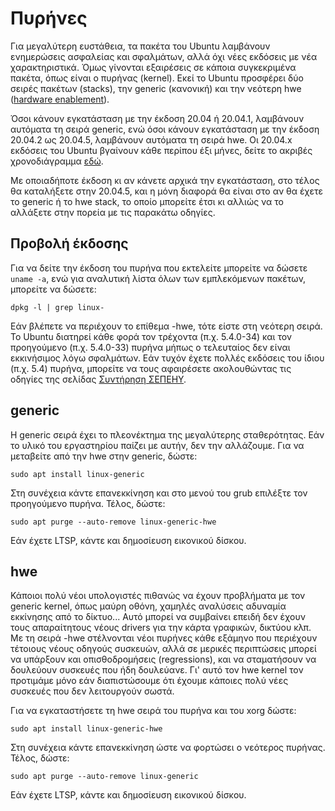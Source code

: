 # Πυρήνες

Για μεγαλύτερη ευστάθεια, τα πακέτα του Ubuntu λαμβάνουν ενημερώσεις ασφαλείας
και σφαλμάτων, αλλά όχι νέες εκδόσεις με νέα χαρακτηριστικά. Όμως γίνονται
εξαιρέσεις σε κάποια συγκεκριμένα πακέτα, όπως είναι ο πυρήνας (kernel). Εκεί
το Ubuntu προσφέρει δύο σειρές πακέτων (stacks), την generic (κανονική) και την
νεότερη hwe ([hardware
enablement](https://wiki.ubuntu.com/Kernel/LTSEnablementStack)).

Όσοι κάνουν εγκατάσταση με την έκδοση 20.04 ή 20.04.1, λαμβάνουν αυτόματα τη
σειρά generic, ενώ όσοι κάνουν εγκατάσταση με την έκδοση 20.04.2 ως 20.04.5,
λαμβάνουν αυτόματα τη σειρά hwe. Οι 20.04.x εκδόσεις του Ubuntu βγαίνουν κάθε
περίπου έξι μήνες, δείτε το ακριβές χρονοδιάγραμμα
[εδώ](https://wiki.ubuntu.com/FocalFossa/ReleaseSchedule).

Με οποιαδήποτε έκδοση κι αν κάνετε αρχικά την εγκατάσταση, στο τέλος θα
καταλήξετε στην 20.04.5, και η μόνη διαφορά θα είναι στο αν θα έχετε το generic
ή το hwe stack, το οποίο μπορείτε έτσι κι αλλιώς να το αλλάξετε στην πορεία με
τις παρακάτω οδηγίες.

## Προβολή έκδοσης

Για να δείτε την έκδοση του πυρήνα που εκτελείτε μπορείτε να δώσετε `uname
-a`, ενώ για αναλυτική λίστα όλων των εμπλεκόμενων πακέτων, μπορείτε να
δώσετε:

```shell
dpkg -l | grep linux-
```

Εάν βλέπετε να περιέχουν το επίθεμα -hwe, τότε είστε στη νεότερη σειρά. Το
Ubuntu διατηρεί κάθε φορά τον τρέχοντα (π.χ. 5.4.0-34) και τον προηγούμενο
(π.χ. 5.4.0-33) πυρήνα μήπως ο τελευταίος δεν είναι εκκινήσιμος λόγω σφαλμάτων.
Εάν τυχόν έχετε πολλές εκδόσεις του ίδιου (π.χ. 5.4) πυρήνα, μπορείτε να τους
αφαιρέσετε ακολουθώντας τις οδηγίες της σελίδας [Συντήρηση
ΣΕΠΕΗΥ](../sch-scripts/Συντήρηση_ΣΕΠΕΗΥ.md).

## generic

Η generic σειρά έχει το πλεονέκτημα της μεγαλύτερης σταθερότητας. Εάν το υλικό
του εργαστηρίου παίζει με αυτήν, δεν την αλλάζουμε. Για να μεταβείτε από την
hwe στην generic, δώστε:

```shell
sudo apt install linux-generic
```

Στη συνέχεια κάντε επανεκκίνηση και στο μενού του grub επιλέξτε τον προηγούμενο
πυρήνα. Τέλος, δώστε:

```shell
sudo apt purge --auto-remove linux-generic-hwe
```

Εάν έχετε LTSP, κάντε και δημοσίευση εικονικού δίσκου.

## hwe

Κάποιοι πολύ νέοι υπολογιστές πιθανώς να έχουν προβλήματα με τον generic
kernel, όπως μαύρη οθόνη, χαμηλές αναλύσεις  αδυναμία εκκίνησης από το
δίκτυο... Αυτό μπορεί να συμβαίνει επειδή δεν έχουν τους απαραίτητους νέους
drivers για την κάρτα γραφικών, δικτύου κλπ. Με τη σειρά -hwe στέλνονται νέοι
πυρήνες κάθε εξάμηνο που περιέχουν τέτοιους νέους οδηγούς συσκευών, αλλά σε
μερικές περιπτώσεις μπορεί να υπάρξουν και οπισθοδρομήσεις (regressions), και
να σταματήσουν να δουλεύουν συσκευές που ήδη δουλεύανε. Γι' αυτό τον hwe kernel
τον προτιμάμε μόνο εάν διαπιστώσουμε ότι έχουμε κάποιες πολύ νέες συσκευές που
δεν λειτουργούν σωστά.

Για να εγκαταστήσετε τη hwe σειρά του πυρήνα και του xorg δώστε:

```shell
sudo apt install linux-generic-hwe
```

Στη συνέχεια κάντε επανεκκίνηση ώστε να φορτώσει ο νεότερος πυρήνας. Τέλος,
δώστε:

```shell
sudo apt purge --auto-remove linux-generic
```

Εάν έχετε LTSP, κάντε και δημοσίευση εικονικού δίσκου.
